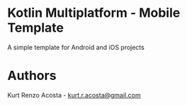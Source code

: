 # Kotlin Multiplatform - Mobile Template

A simple template for Android and iOS projects

# Authors

Kurt Renzo Acosta - [kurt.r.acosta@gmail.com](mailto:kurt.r.acosta@gmail.com)